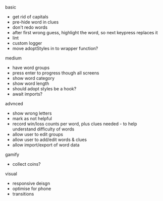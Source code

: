 basic
- get rid of capitals
- pre-hide word in clues
- don't redo words
- after first wrong guess, highlight the word, so next keypress replaces it
- lint
- custom logger
- move adoptStyles in to wrapper function? 

medium
- have word groups
- press enter to progress though all screens
- show word category
- show word length
- should adopt styles be a hook?
- await imports?

advnced
- show wrong letters
- mark as not helpful
- record win/loss counts per word, plus clues needed - to help understand difficulty of words
- allow user to edit groups
- allow user to add/edit words & clues
- allow import/export of word data

gamify
- collect coins?

visual
- responsive deisgn
- optimise for phone
- transitions
